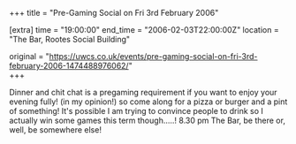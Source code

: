 +++
title = "Pre-Gaming Social on Fri 3rd February 2006"

[extra]
time = "19:00:00"
end_time = "2006-02-03T22:00:00Z"
location = "The Bar, Rootes Social Building"

original = "https://uwcs.co.uk/events/pre-gaming-social-on-fri-3rd-february-2006-1474488976062/"    
+++

Dinner and chit chat is a pregaming requirement if you want to enjoy your evening fully\! (in my opinion\!) so come along for a pizza or burger and a pint of something\! It's possible I am trying to convince people to drink so I actually win some games this term though.....\! 8.30 pm The Bar, be there or, well, be somewhere else\!

